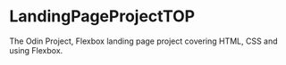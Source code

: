 # LandingPageProjectTOP
The Odin Project, Flexbox landing page project covering HTML, CSS and using Flexbox.
